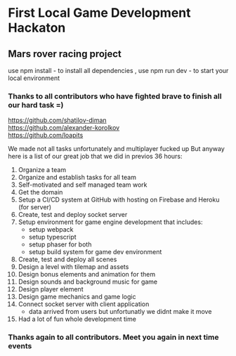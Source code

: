 
# First Local Game Development Hackaton
## Mars rover racing project

use npm install - to install all dependencies , use npm run dev - to start your local environment


### Thanks to all contributors who have fighted brave to finish all our hard task =)

https://github.com/shatilov-diman \
https://github.com/alexander-korolkov \
https://github.com/loapits 

We made not all tasks unfortunately and multiplayer fucked up
But anyway here is a list of our great job that we did in previos 36 hours:


1. Organize a team
2. Organize and establish tasks for all team
3. Self-motivated and self managed team work
4. Get the domain
5. Setup a CI/CD system at GitHub with hosting on Firebase and Heroku (for server)
6. Create, test and deploy socket server
7. Setup environment for game engine development that includes:
   - setup webpack
   - setup typescript
   - setup phaser for both
   - setup build system for game dev environment
8. Create, test and deploy all scenes
9. Design a level with tilemap and assets
10. Design bonus elements and animation for them
11. Design sounds and background music for game
12. Design player element 
13. Design game mechanics and game logic
14. Connect socket server with client application
    - data arrived from users but unfortunatly we didnt make it move
15. Had a lot of fun whole development time

### Thanks again to all contributors. Meet you again in next time events
